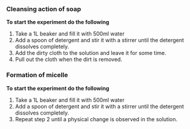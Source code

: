 ### Cleansing action of soap
**To start the experiment do the following**  
1. Take a 1L beaker and fill it with 500ml water  
2. Add a spoon of detergent and stir it with a stirrer until the detergent dissolves completely.  
3. Add the dirty cloth to the solution and leave it for some time.  
4. Pull out the cloth when the dirt is removed.   


### Formation of micelle
**To start the experiment do the following**  

1. Take a 1L beaker and fill it with 500ml water  
2. Add a spoon of detergent and stir it with a stirrer until the detergent dissolves completely.  
3. Repeat step 2 until a physical change is observed in the solution.  

